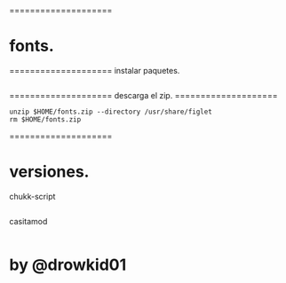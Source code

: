 <a>====================</a>
# fonts.
<a>====================</a>
instalar paquetes.

```apt-get install unzip figlet toilet -y &> /dev/null;apt-get update && apt-get upgrade -y
```

<a>====================</a>
descarga el zip.
<a>====================</a>
```wget -O $HOME/fonts.zip https://raw.githubusercontent.com/CuervoCool/patomods/main/otros/fonts/fonts.zip &> /dev/null
unzip $HOME/fonts.zip --directory /usr/share/figlet
rm $HOME/fonts.zip
```

<a>====================</a>
# versiones.
chukk-script

```source <(curl -sSL https://raw.githubusercontent.com/CuervoCool/patomods/main/otros/versao/info.script) --chukk-mod
```
casitamod
```source <(curl -sSL https://raw.githubusercontent.com/CuervoCool/patomods/main/otros/versao/info.script) --casita-mod
```

# by @drowkid01
